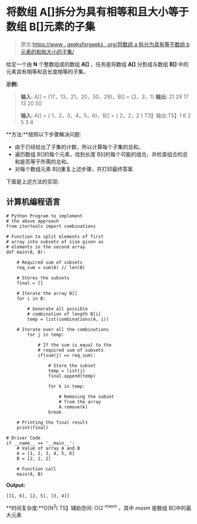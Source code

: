# 将数组 A[]拆分为具有相等和且大小等于数组 B[]元素的子集

> 原文:[https://www . geeksforgeeks . org/将数组 a 拆分为具有等于数组 b 元素的和和大小的子集/](https://www.geeksforgeeks.org/split-an-array-a-into-subsets-having-equal-sum-and-sizes-equal-to-elements-of-array-b/)

给定一个由 **N** 个整数组成的数组 **A[]** ，任务是将数组 **A[]** 分割成与数组 **B[]** 中的元素具有相等和且长度相等的子集。

**示例:**

> **输入:** A[] = {17，13，21，20，50，29}，B[] = {2，3，1}
> **输出:**
> 21 29
> 17 13 20
> 50
> 
> **输入:** A[] = { 1，2，3，4，5，6}，B[] = { 2，2，2 }
> T3】输出:T5】1 6
> 2 5
> 3 4

**方法:**按照以下步骤解决问题:

*   由于已经给出了子集的计数，所以计算每个子集的总和。
*   遍历数组 B[]的每个元素，找到长度 B[i]的每个可能的组合，并检查组合的总和是否等于所需的总和。
*   对每个数组元素 B[i]重复上述步骤，并打印最终答案

下面是上述方法的实现:

## 计算机编程语言

```
# Python Program to implement
# the above approach
from itertools import combinations

# Function to split elements of first
# array into subsets of size given as
# elements in the second array
def main(A, B):

    # Required sum of subsets
    req_sum = sum(A) // len(B)

    # Stores the subsets
    final = []

    # Iterate the array B[]
    for i in B:

        # Generate all possible
        # combination of length B[i]
        temp = list(combinations(A, i))

    # Iterate over all the combinations
        for j in temp:

            # If the sum is equal to the 
            # required sum of subsets
            if(sum(j) == req_sum):

                # Store the subset
                temp = list(j)
                final.append(temp)

                for k in temp:

                    # Removing the subset
                    # from the array
                    A.remove(k)
                break

    # Printing the final result
    print(final)

# Driver Code
if __name__ == '__main__':
    # Value of array A and B
    A = [1, 2, 3, 4, 5, 6]
    B = [2, 2, 2]

    # Function call
    main(A, B)
```

**Output:**

```
[[1, 6], [2, 5], [3, 4]]

```

**时间复杂度:**O(N<sup>3</sup>)
T5】辅助空间: O(2 <sup>maxm</sup> ，其中 *maxm* 是数组 B[]中的最大元素